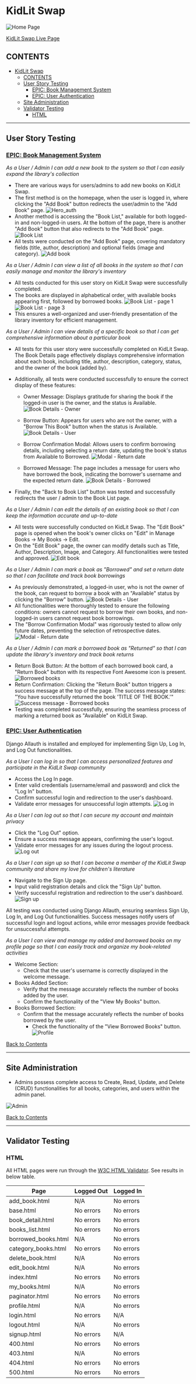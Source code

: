 # KidLit Swap

![Home Page](documentation/home-page.png)


[KidLit Swap Live Page](https://kidlit-swap-96ca222a1195.herokuapp.com/)


## CONTENTS

- [KidLit Swap](#kidlit-swap)
  - [CONTENTS](#contents)
  - [User Story Testing](#user-story-testing)
    - [EPIC: Book Management System](#epic-book-management-system)
    - [EPIC: User Authentication](#epic-user-authentication)
  - [Site Administration](#site-administration)
  - [Validator Testing](#validator-testing)
    - [HTML](#html)

---

## User Story Testing

### [EPIC: Book Management System](https://github.com/IzabellaLopes/kidlit-swap/milestone/4)
*As a User / Admin I can add a new book to the system so that I can easily expand the library's collection*
  - There are various ways for users/admins to add new books on KidLit Swap.
  - The first method is on the homepage, when the user is logged in, where clicking the "Add Book" button redirects the user/admin to the "Add Book" page. 
  ![Hero_auth](documentation/readme_images/features/hero_auth.png)
  - Another method is accessing the "Book List," available for both logged-in and non-logged-in users. At the bottom of the page, there is another "Add Book" button that also redirects to the "Add Book" page.
  ![Book List](documentation/readme_images/features/book_list.png)
  - All tests were conducted on the "Add Book" page, covering mandatory fields (title, author, description) and optional fields (image and category).
  ![Add book](documentation/readme_images/features/add_book.png)

*As a User / Admin I can view a list of all books in the system so that I can easily manage and monitor the library's inventory*
- All tests conducted for this user story on KidLit Swap were successfully completed. 
- The books are displayed in alphabetical order, with available books appearing first, followed by borrowed books.
 ![Book List - page 1](testing/testing_images/books_1.png)
 ![Book List - page 3](testing/testing_images/books_2.png)
- This ensures a well-organized and user-friendly presentation of the library inventory for efficient management.

*As a User / Admin I can view details of a specific book so that I can get comprehensive information about a particular book*
- All tests for this user story were successfully completed on KidLit Swap. The Book Details page effectively displays comprehensive information about each book, including title, author, description, category, status, and the owner of the book (added by).
- Additionally, all tests were conducted successfully to ensure the correct display of these features:
    - Owner Message: Displays gratitude for sharing the book if the logged-in user is the owner, and the status is Available.
  ![Book Details - Owner](documentation/readme_images/features/detail_owner.png)

    - Borrow Button: Appears for users who are not the owner, with a "Borrow This Book" button when the status is Available.
  ![Book Details - User](documentation/readme_images/features/detail_user.png)

    - Borrow Confirmation Modal: Allows users to confirm borrowing details, including selecting a return date, updating the book's status from Available to Borrowed.
  ![Modal - Return date](documentation/readme_images/features/return_date.png)

    - Borrowed Message: The page includes a message for users who have borrowed the book, indicating the borrower's username and the expected return date.
  ![Book Details - Borrowed](documentation/readme_images/features/detail_borrowed.png)

- Finally, the "Back to Book List" button was tested and successfully redirects the user / admin to the Book List page.

*As a User / Admin I can edit the details of an existing book so that I can keep the information accurate and up-to-date*

- All tests were successfully conducted on KidLit Swap. The "Edit Book" page is opened when the book's owner clicks on "Edit" in Manage Books -> My Books -> Edit. 
- On the "Edit Book" page, the owner can modify details such as Title, Author, Description, Image, and Category. All functionalities were tested and approved.
  ![Edit book](documentation/readme_images/features/edit_book.png)

*As a User / Admin I can mark a book as "Borrowed" and set a return date so that I can facilitate and track book borrowings*
- As previously demonstrated, a logged-in user, who is not the owner of the book, can request to borrow a book with an "Available" status by clicking the "Borrow" button. 
  ![Book Details - User](documentation/readme_images/features/detail_user.png)
- All functionalities were thoroughly tested to ensure the following conditions: owners cannot request to borrow their own books, and non-logged-in users cannot request book borrowings.
- The "Borrow Confirmation Modal" was rigorously tested to allow only future dates, preventing the selection of retrospective dates.
  ![Modal - Return date](documentation/readme_images/features/return_date.png)

*As a User / Admin I can mark a borrowed book as "Returned" so that I can update the library's inventory and track book returns*

- Return Book Button: At the bottom of each borrowed book card, a "Return Book" button with its respective Font Awesome icon is present.
  ![Borrowed books](documentation/readme_images/features/borrowed_books.png)
- Return Confirmation: Clicking the "Return Book" button triggers a success message at the top of the page.
The success message states: "You have successfully returned the book 'TITLE OF THE BOOK.'"
  ![Success message - Borrowed books](documentation/readme_images/features/borrowed_books_msg.png)
- Testing was completed successfully, ensuring the seamless process of marking a returned book as "Available" on KidLit Swap.

### [EPIC: User Authentication](https://github.com/IzabellaLopes/kidlit-swap/milestone/5)
Django Allauth is installed and employed for implementing Sign Up, Log In, and Log Out functionalities.

*As a User I can log in so that I can access personalized features and participate in the KidLit Swap community*
- Access the Log In page.
- Enter valid credentials (username/email and password) and click the "Log In" button.
- Confirm successful login and redirection to the user's dashboard.
- Validate error messages for unsuccessful login attempts.
![Log in](documentation/readme_images/features/login.png)

*As a User I can log out so that I can secure my account and maintain privacy*
- Click the "Log Out" option.
- Ensure a success message appears, confirming the user's logout.
- Validate error messages for any issues during the logout process.
![Log out](documentation/readme_images/features/logout.png)

*As a User I can sign up so that I can become a member of the KidLit Swap community and share my love for children's literature*
- Navigate to the Sign Up page.
- Input valid registration details and click the "Sign Up" button.
- Verify successful registration and redirection to the user's dashboard.
![Sign up](documentation/readme_images/features/signup.png)

All testing was conducted using Django Allauth, ensuring seamless Sign Up, Log In, and Log Out functionalities. Success messages notify users of successful login and logout actions, while error messages provide feedback for unsuccessful attempts.

*As a User I can view and manage my added and borrowed books on my profile page so that I can easily track and organize my book-related activities*
- Welcome Section: 
  - Check that the user's username is correctly displayed in the welcome message.
- Books Added Section:
    - Verify that the message accurately reflects the number of books added by the user.
    - Confirm the functionality of the "View My Books" button.
- Books Borrowed Section:
  - Confirm that the message accurately reflects the number of books borrowed by the user.
    - Check the functionality of the "View Borrowed Books" button.
  ![Profile](documentation/readme_images/features/profile.png)

[Back to Contents](#contents)

---

## Site Administration

- Admins possess complete access to Create, Read, Update, and Delete (CRUD) functionalities for all books, categories, and users within the admin panel.

![Admin](testing/testing_images/admin.png)

[Back to Contents](#contents)

---

## Validator Testing

### HTML

All HTML pages were run through the [W3C HTML Validator](https://validator.w3.org/). See results in below table.

| Page                 | Logged Out | Logged In |
|----------------------|------------|-----------|
| add_book.html        | N/A        | No errors |
| base.html            | No errors  | No errors |
| book_detail.html     | No errors  | No errors |
| books_list.html      | No errors  | No errors |
| borrowed_books.html  | N/A        | No errors |
| category_books.html  | No errors  | No errors |
| delete_book.html     | N/A        | No errors |
| edit_book.html       | N/A        | No errors |
| index.html           | No errors  | No errors |
| my_books.html        | N/A        | No errors |
| paginator.html       | No errors  | No errors |
| profile.html         | N/A        | No errors |
| login.html           | No errors  | N/A       |
| logout.html          | N/A        | No errors |
| signup.html          | No errors  | N/A       |
| 400.html             | No errors  | No errors |
| 403.html             | N/A        | No errors |
| 404.html             | No errors  | No errors |
| 500.html             | No errors  | No errors |
